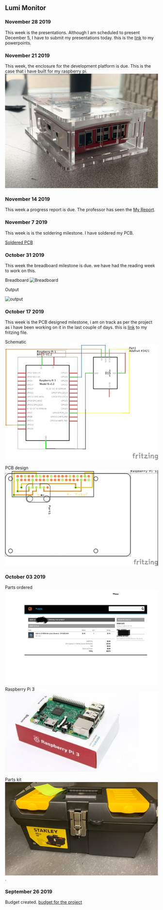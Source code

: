 Lumi Monitor
------------

### November 28 2019
This week is the presentations. Although I am scheduled to present December 5, I have to submit my presentations today. this is the [link](https://github.com/Abdirashid-Yusuf/Lumi-monitor/blob/master/Documentation/Final%20presentation%201.pptx) to my powerpoints.  

### November 21 2019
This week, the enclosure for the development platform is due. This is the case that i have built for my raspberry pi.
![case](https://raw.githubusercontent.com/Abdirashid-Yusuf/Lumi-monitor/master/Images/PI%20case.png)


### November 14 2019
This week a progress report is due. The professor has seen the [My Report](https://github.com/Abdirashid-Yusuf/Lumi-monitor/blob/master/Documentation/Project%20status%20Report%20(updated).pdf).
 
 
### November 7 2019

This week is is the soldering milestone. I have soldered my PCB.

[Soldered PCB](https://raw.githubusercontent.com/Abdirashid-Yusuf/Lumi-monitor/master/Images/PCBsoldered.png)


### October 31 2019

This week the breadboard milestone is due. we have had the reading week to work on this.

Breadboard
![Breadboard](https://github.com/Abdirashid-Yusuf/Lumi-monitor/blob/master/Images/bbimage.png)

Output

![output](https://github.com/Abdirashid-Yusuf/Lumi-monitor/blob/master/Images/output.png)

 
 ### October 17 2019

This week is the PCB designed milestone, i am on track as per the project as i have been working on it in the last couple of days. this is
[link](https://github.com/Abdirashid-Yusuf/Lumi-monitor/tree/master/Electronics) to my fritzing file.

Schematic
![Schematic](https://github.com/Abdirashid-Yusuf/Lumi-monitor/blob/master/Images/SCHEMATIC.jpg)

PCB design
![PCB](https://github.com/Abdirashid-Yusuf/Lumi-monitor/blob/master/Images/PCB.jpg)


### October 03 2019
Parts ordered
![proof of sensor order](https://github.com/Abdirashid-Yusuf/Lumi-monitor/blob/master/Images/proofPic.png) 
Raspberry Pi 3
![Raspberry PI](https://raw.githubusercontent.com/Abdirashid-Yusuf/Lumi-monitor/master/Images/pi.png)

Parts kit
![Parts kit](https://raw.githubusercontent.com/Abdirashid-Yusuf/Lumi-monitor/master/Images/tk.png).
 
 
 ### September 26 2019
Budget created.
[budget for the project](https://github.com/Abdirashid-Yusuf/Lumi-monitor/blob/master/Documentation/Abdirashid's%20Budget.pdf)




 


